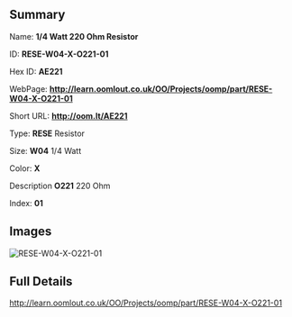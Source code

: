 

## Summary
 
Name: __1/4 Watt 220 Ohm Resistor__

ID: __RESE-W04-X-O221-01__

Hex ID: __AE221__

WebPage: __http://learn.oomlout.co.uk/OO/Projects/oomp/part/RESE-W04-X-O221-01__

Short URL: __http://oom.lt/AE221__


Type: __RESE__ Resistor 

Size: __W04__ 1/4 Watt 

Color: __X__  

Description __O221__ 220 Ohm 

Index: __01__


## Images
![RESE-W04-X-O221-01](http://oomlout.com/oomp-gen/parts/RESE-W04-X-O221-01/RESE-W04-X-O221-01_420.jpg)



## Full Details

 http://learn.oomlout.co.uk/OO/Projects/oomp/part/RESE-W04-X-O221-01














